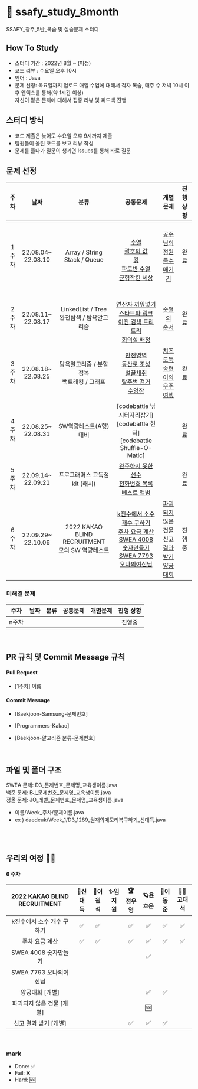 # 🌈 ssafy_study_8month
SSAFY_광주_5반_복습 및 실습문제 스터디

## How To Study
- 스터디 기간 : 2022년 8월 ~ (미정)
- 코드 리뷰 : 수요일 오후 10시
- 언어 : Java
- 문제 선정: 목요일까지 업로드
매일 수업에 대해서 각자 복습, 매주 수 저녁 10시 이후 웹액스를 통해(약 1시간 이상)</br>자신이 맡은 문제에 대해서 집중 리뷰 및 피드백 진행

## 스터디 방식
- 코드 제출은 늦어도 수요일 오후 9시까지 제출
- 팀원들이 올린 코드를 보고 리뷰 작성
- 문제를 풀다가 질문이 생기면 Issues를 통해 바로 질문 </br>
## 문제 선정
|**주차**|**날짜**|**분류**|**공통문제**|**개별문제**|**진행 상황**
|:----:|:-----:|:-----:|:-----:|:-----:|:-----:|
| 1주차 | 22.08.04~</br>22.08.10 | Array / String </br> Stack / Queue |</br> [수열](https://www.acmicpc.net/problem/2559) </br> [괄호의 값](https://www.acmicpc.net/problem/2504)</br>[킹](https://www.acmicpc.net/problem/1063)</br>[파도반 수열](https://www.acmicpc.net/problem/9461)</br>[균형잡힌 세상](https://www.acmicpc.net/problem/4949)</br>| </br>[공주님의 정원](https://www.acmicpc.net/problem/2457) </br> [등수매기기](https://www.acmicpc.net/problem/2012) </br></br>| 완료 |
| 2주차 | 22.08.11~</br>22.08.17 | LinkedList / Tree  </br> 완전탐색 / 탐욕알고리즘 | </br>[연산자 끼워넣기](https://www.acmicpc.net/problem/14888) </br>[스타트와 링크](https://www.acmicpc.net/problem/14889)</br>[이진 검색 트리](https://www.acmicpc.net/problem/5639) </br>[트리](https://www.acmicpc.net/problem/4803) </br> [회의실 배정](https://www.acmicpc.net/problem/1931)  | [순열의 순서](https://www.acmicpc.net/problem/1722)| 완료 |
| 3주차 | 22.08.18~</br>22.08.25 | 탐욕알고리즘 / 분할정복 </br> 백트래킹 / 그래프 |  [안전영역](https://www.acmicpc.net/problem/2468) </br>[등산로 조성](https://swexpertacademy.com/main/code/problem/problemDetail.do?contestProbId=AV5PoOKKAPIDFAUq&categoryId=AV5PoOKKAPIDFAUq&categoryType=CODE&problemTitle=1949&orderBy=FIRST_REG_DATETIME&selectCodeLang=ALL&select-1=&pageSize=10&pageIndex=1) </br>[벌꿀채취](https://swexpertacademy.com/main/code/problem/problemDetail.do?contestProbId=AV5V4A46AdIDFAWu&categoryId=AV5V4A46AdIDFAWu&categoryType=CODE&problemTitle=%EB%AA%A8%EC%9D%98&orderBy=FIRST_REG_DATETIME&selectCodeLang=ALL&select-1=&pageSize=10&pageIndex=2) </br>[탈주범 검거](https://swexpertacademy.com/main/code/problem/problemDetail.do?contestProbId=AV5PpLlKAQ4DFAUq) </br>[수영장](https://swexpertacademy.com/main/code/problem/problemDetail.do?contestProbId=AV5PpFQaAQMDFAUq) | [치즈도둑](https://swexpertacademy.com/main/code/problem/problemDetail.do?contestProbId=AWrDOdQqRCUDFARG) </br> [송현이의 우주여행](https://swexpertacademy.com/main/code/userProblem/userProblemDetail.do?contestProbId=AWTUS1FaYaUDFAVT) </br> | 완료 |
| 4주차 | 22.08.25~</br>22.08.31 | SW역량테스트(A형) 대비 | [codebattle 낚시터자리잡기] </br> [codebattle 헌터] </br>[codebattle Shuffle-O-Matic] | | 완료|
| 5주차 | 22.09.14~</br>22.09.21 | 프로그래머스 고득점 kit (해시) | [완주하지 못한 선수](https://school.programmers.co.kr/learn/courses/30/lessons/42576) </br>[전화번호 목록](https://school.programmers.co.kr/learn/courses/30/lessons/42577)</br>[베스트 앨범](https://school.programmers.co.kr/learn/courses/30/lessons/42579)  |  | 완료 |
| 6주차 | 22.09.29~</br>22.10.06 | 2022 KAKAO BLIND RECRUITMENT</br>모의 SW 역량테스트 | [k진수에서 소수 개수 구하기](https://school.programmers.co.kr/learn/courses/30/lessons/92335) </br>[주차 요금 계산](https://school.programmers.co.kr/learn/courses/30/lessons/92341)</br>[SWEA 4008 숫자만들기](https://swexpertacademy.com/main/code/problem/problemDetail.do?contestProbId=AWIeRZV6kBUDFAVH)</br>[SWEA 7793 오나의여신님](https://swexpertacademy.com/main/code/problem/problemDetail.do?contestProbId=AWsBQpPqMNMDFARG)| [파괴되지 않은 건물](https://school.programmers.co.kr/learn/courses/30/lessons/92344)</br>[신고 결과 받기](https://school.programmers.co.kr/learn/courses/30/lessons/92334)</br>[양궁대회](https://school.programmers.co.kr/learn/courses/30/lessons/92342)  | 진행중|
### 미해결 문제
|**주차**|**날짜**|**분류**|**공통문제**|**개별문제**|**진행 상황**
|:----:|:-----:|:-----:|:-----:|:-----:|:-----:|
| n주차 | |  |  |  | 진행중|
<br/>


## PR 규칙 및 Commit Message 규칙

#### Pull Request

- [1주차] 이름

#### Commit Message

- [Baekjoon-Samsung-문제번호] 

- [Programmers-Kakao] 

- [Baekjoon-알고리즘 분류-문제번호]


<br/>

## 파일 및 폴더 구조

SWEA 문제: D3_문제번호_문제명_교육생이름.java</br>
백준 문제: BJ_문제번호_문제명_교육생이름.java</br>
정올 문제: JO_레벨_문제번호_문제명_교육생이름.java</br>

- 이름/Week_주차/문제이름.java
- ex ) daedeuk/Week_1/D3_1289_원재의메모리복구하기_신대득.java

<br/>
<br/>

## 우리의 여정 🐱‍🏍

#### 6 주차
 |      2022 KAKAO BLIND RECRUITMENT        | 👑신대득    | 💎이원석      | ✨임지원      | 🏆정우영      | 🪐윤호운       |🚀이동준     | 🐱‍👓고대석       |
 | :----------------: |  :----------------: |  :----------------: | :----------------:  | :----------------:  | :----------------:  |:----------------:  |:----------------:  |
 | k진수에서 소수 개수 구하기     |      ✅       |  ✅      |       |   ✅   |    ✅      |     ✅     |    ✅      |
 | 주차 요금 계산          |      ✅     |     ✅      |     |      ✅    |    ✅    |     ✅     |    ✅      |
 | SWEA 4008 숫자만들기         |            |           |      |         |    ✅   |          |          |
 | SWEA 7793 오나의여신님         |          |           |     |           |         |          |          |
 | 양궁대회 [개별]        |          |           |      |           |      ✅   |     ✅     |          |
 | 파괴되지 않은 건물 [개별]         |          |           |      |           |     🆘    |          |          |
 |  신고 결과 받기 [개별]        |          |           |      |       ✅    |     ✅    |      ✅    |          |



<br>

###  mark
* Done: ✅ <br>  
* Fail: ❌ <br>
* Hard: 🆘

